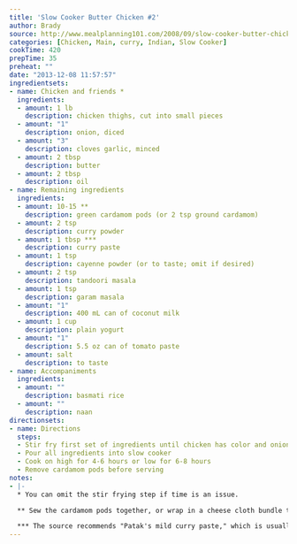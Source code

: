 ```yaml
---
title: 'Slow Cooker Butter Chicken #2'
author: Brady
source: http://www.mealplanning101.com/2008/09/slow-cooker-butter-chicken.html
categories: [Chicken, Main, curry, Indian, Slow Cooker]
cookTime: 420
prepTime: 35
preheat: ""
date: "2013-12-08 11:57:57"
ingredientsets:
- name: Chicken and friends *
  ingredients:
  - amount: 1 lb
    description: chicken thighs, cut into small pieces
  - amount: "1"
    description: onion, diced
  - amount: "3"
    description: cloves garlic, minced
  - amount: 2 tbsp
    description: butter
  - amount: 2 tbsp
    description: oil
- name: Remaining ingredients
  ingredients:
  - amount: 10-15 **
    description: green cardamom pods (or 2 tsp ground cardamom)
  - amount: 2 tsp
    description: curry powder
  - amount: 1 tbsp ***
    description: curry paste
  - amount: 1 tsp
    description: cayenne powder (or to taste; omit if desired)
  - amount: 2 tsp
    description: tandoori masala
  - amount: 1 tsp
    description: garam masala
  - amount: "1"
    description: 400 mL can of coconut milk
  - amount: 1 cup
    description: plain yogurt
  - amount: "1"
    description: 5.5 oz can of tomato paste
  - amount: salt
    description: to taste
- name: Accompaniments
  ingredients:
  - amount: ""
    description: basmati rice
  - amount: ""
    description: naan
directionsets:
- name: Directions
  steps:
  - Stir fry first set of ingredients until chicken has color and onions are translucent
  - Pour all ingredients into slow cooker
  - Cook on high for 4-6 hours or low for 6-8 hours
  - Remove cardamom pods before serving
notes:
- |-
  * You can omit the stir frying step if time is an issue.

  ** Sew the cardamom pods together, or wrap in a cheese cloth bundle to make removal easier. Could also put them in a tea bag or infuser. Or, just use the ground stuff instead.

  *** The source recommends "Patak's mild curry paste," which is usually available at Superstore/Loblaws alongside the other Indian foods. You want an Indian curry paste, not a Thai one.
---
```



